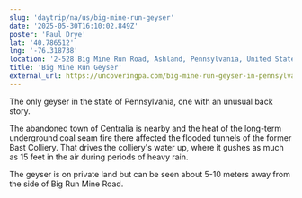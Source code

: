 ```yaml
---
slug: 'daytrip/na/us/big-mine-run-geyser'
date: '2025-05-30T16:10:02.849Z'
poster: 'Paul Drye'
lat: '40.786512'
lng: '-76.318738'
location: '2-528 Big Mine Run Road, Ashland, Pennsylvania, United States'
title: 'Big Mine Run Geyser'
external_url: https://uncoveringpa.com/big-mine-run-geyser-in-pennsylvania
---
```

The only geyser in the state of Pennsylvania, one with an unusual back story.

The abandoned town of Centralia is nearby and the heat of the long-term underground coal seam fire there affected the flooded tunnels of the former Bast Colliery. That drives the colliery's water up, where it gushes as much as 15 feet in the air during periods of heavy rain.

The geyser is on private land but can be seen about 5-10 meters away from the side of Big Run Mine Road.
